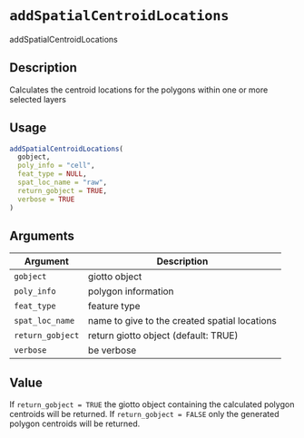 # `addSpatialCentroidLocations`

addSpatialCentroidLocations


## Description

Calculates the centroid locations for the polygons within one or more selected layers


## Usage

```r
addSpatialCentroidLocations(
  gobject,
  poly_info = "cell",
  feat_type = NULL,
  spat_loc_name = "raw",
  return_gobject = TRUE,
  verbose = TRUE
)
```


## Arguments

Argument      |Description
------------- |----------------
`gobject`     |     giotto object
`poly_info`     |     polygon information
`feat_type`     |     feature type
`spat_loc_name`     |     name to give to the created spatial locations
`return_gobject`     |     return giotto object (default: TRUE)
`verbose`     |     be verbose


## Value

If `return_gobject = TRUE` the giotto object containing the calculated
 polygon centroids will be returned. If `return_gobject = FALSE` only the
 generated polygon centroids will be returned.


